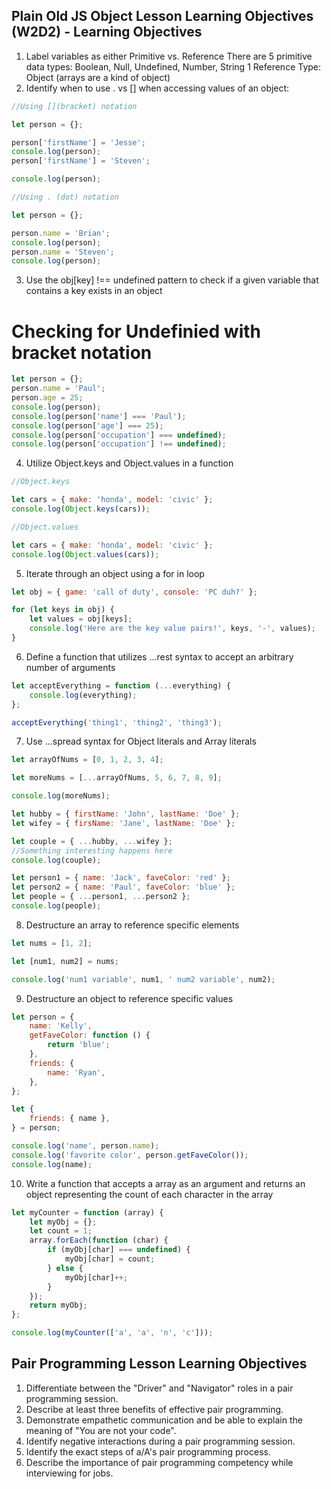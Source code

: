 ## Plain Old JS Object Lesson Learning Objectives (W2D2) - Learning Objectives

1. Label variables as either Primitive vs. Reference
   There are 5 primitive data types:
   Boolean, Null, Undefined, Number, String
   1 Reference Type:
   Object (arrays are a kind of object)
2. Identify when to use . vs [] when accessing values of an object:

```js
//Using [](bracket) notation

let person = {};

person['firstName'] = 'Jesse';
console.log(person);
person['firstName'] = 'Steven';

console.log(person);

//Using . (dot) notation

let person = {};

person.name = 'Brian';
console.log(person);
person.name = 'Steven';
console.log(person);
```

3. Use the obj[key] !== undefined pattern to check if a given variable that contains a key exists in an object

# Checking for Undefinied with bracket notation

```js
let person = {};
person.name = 'Paul';
person.age = 25;
console.log(person);
console.log(person['name'] === 'Paul');
console.log(person['age'] === 25);
console.log(person['occupation'] === undefined);
console.log(person['occupation'] !== undefined);
```

4. Utilize Object.keys and Object.values in a function

```js
//Object.keys

let cars = { make: 'honda', model: 'civic' };
console.log(Object.keys(cars));

//Object.values

let cars = { make: 'honda', model: 'civic' };
console.log(Object.values(cars));
```

5. Iterate through an object using a for in loop

```js
let obj = { game: 'call of duty', console: 'PC duh?' };

for (let keys in obj) {
	let values = obj[keys];
	console.log('Here are the key value pairs!', keys, '-', values);
}
```

6. Define a function that utilizes ...rest syntax to accept an arbitrary number of arguments

```js
let acceptEverything = function (...everything) {
	console.log(everything);
};

acceptEverything('thing1', 'thing2', 'thing3');
```

7. Use ...spread syntax for Object literals and Array literals

```js
let arrayOfNums = [0, 1, 2, 3, 4];

let moreNums = [...arrayOfNums, 5, 6, 7, 8, 9];

console.log(moreNums);

let hubby = { firstName: 'John', lastName: 'Doe' };
let wifey = { firsName: 'Jane', lastName: 'Doe' };

let couple = { ...hubby, ...wifey };
//Something interesting happens here
console.log(couple);

let person1 = { name: 'Jack', faveColor: 'red' };
let person2 = { name: 'Paul', faveColor: 'blue' };
let people = { ...person1, ...person2 };
console.log(people);
```

8. Destructure an array to reference specific elements

```js
let nums = [1, 2];

let [num1, num2] = nums;

console.log('num1 variable', num1, ' num2 variable', num2);
```

9. Destructure an object to reference specific values

```js
let person = {
	name: 'Kelly',
	getFaveColor: function () {
		return 'blue';
	},
	friends: {
		name: 'Ryan',
	},
};

let {
	friends: { name },
} = person;

console.log('name', person.name);
console.log('favorite color', person.getFaveColor());
console.log(name);
```

10. Write a function that accepts a array as an argument and returns an object representing the count of each character in the array

```js
let myCounter = function (array) {
	let myObj = {};
	let count = 1;
	array.forEach(function (char) {
		if (myObj[char] === undefined) {
			myObj[char] = count;
		} else {
			myObj[char]++;
		}
	});
	return myObj;
};

console.log(myCounter(['a', 'a', 'n', 'c']));
```
## Pair Programming Lesson Learning Objectives
1.	Differentiate between the "Driver" and "Navigator" roles in a pair programming session.
2.	Describe at least three benefits of effective pair programming.
3.	Demonstrate empathetic communication and be able to explain the meaning of "You are not your code".
4.	Identify negative interactions during a pair programming session.
5.	Identify the exact steps of a/A's pair programming process.
6.	Describe the importance of pair programming competency while interviewing for jobs.